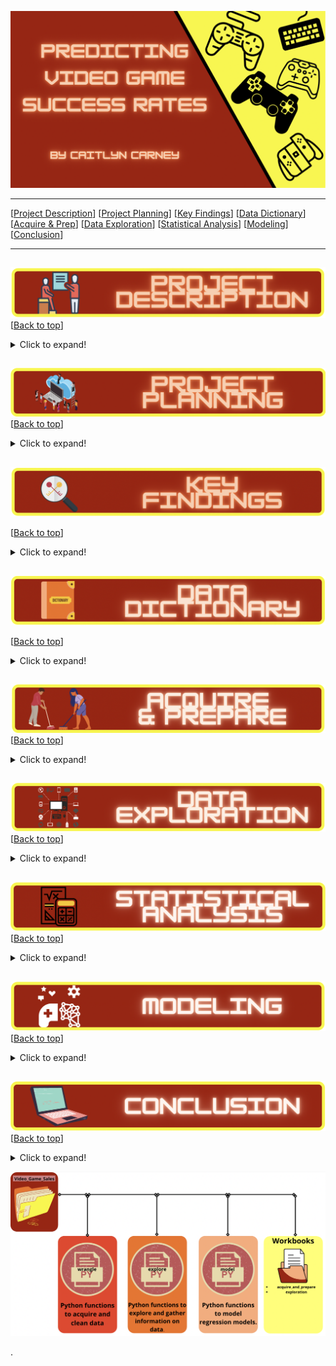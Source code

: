 <a name="top"></a>
![Video Games](https://github.com/CaitlynCarney/Video_Game_Sales/blob/master/Workbooks/photos/custom_header.png?raw=true)

***
[[Project Description](#project_description)]
[[Project Planning](#planning)]
[[Key Findings](#findings)]
[[Data Dictionary](#dictionary)]
[[Acquire & Prep](#acquire_and_prep)]
[[Data Exploration](#explore)]
[[Statistical Analysis](#stats)]
[[Modeling](#model)]
[[Conclusion](#conclusion)]
___


## <a name="project_description"></a>
![desc](https://github.com/CaitlynCarney/Video_Game_Sales/blob/master/Workbooks/photos/project_desc.png?raw=true)
[[Back to top](#top)]

<details>
  <summary>Click to expand!</summary>

### Description
- There are many things that may influence how much a game might sell. And throughout the years there have been many kinds of games on many different platforms that have been released. But what is driving game sales through the years? What determines a games success level? That is what I aim to find out here.

### Goals
- Determine drivers a game success level.
- Create a prediction model to predict the level of success with as much accuracy as possible.

### Where did you get the data?
- Acquire the data from [kaggle data set](https://www.kaggle.com/gregorut/videogamesales?select=vgsales.csv)
    - Generated by a scrape of vgchartz.com.
        - The script to scrape the data is available at GregorUT/vgchartzScrape.
        - It is based on BeautifulSoup using Python.
    - There are 16,598 records. 2 records were dropped due to incomplete information.

</details>
    
    
## <a name="planning"></a>
![plan](https://github.com/CaitlynCarney/Video_Game_Sales/blob/master/Workbooks/photos/project_planning.png?raw=true)
[[Back to top](#top)]

<details>
  <summary>Click to expand!</summary>

### Projet Outline:
    
- Acquisiton of data
- Prepare and clean data with python - Jupyter Labs
    - Drop
    - Rename
    - Create
    - Dummies
    - Etc.
- Explore data:
    - What are the features?
    - Null values:
        - Are the fixable or should they just be deleted.
    - Categorical or continuous values.
    - Make graphs that show:
        - At least 2.
- Run statistical analysis:
    - At least 2.
- Modeling:
    - Make multiple models.
    - Pick best model.
    - Test Data.
    - Conclude results.
        
### Hypothesis
- The year the game came out in affects the success rates. There may have been economic crashes one year causing less game to be sold, there may have been an increase of games sold in 1980 than there was in 1990 because video games were new and magic, etc.
- Game sales are effected by the platform it is being sold on. For example Game A may have more sales because it is being sold on a Playstation platfrom, but game B didn't sell as high because it was being sold on Sega.
- Lastly the games primary genre effects game sales because some genres are more popular than others.

### Target variable
- `level_of_success`
    - This was a created feature where the `Global_Sales` feature was binned together.
        - Moderate Success:
            - Only sold 100,000 copies.
        - Fairly Successful:
            - Sold between 100,000 and 500,000.
        - Very Successful:
            - Sold between 500,000 and 900,000.
        - Extremely Successful:
            - Sold over a million copies.

</details>

    
## <a name="findings"></a>
![find](https://github.com/CaitlynCarney/Video_Game_Sales/blob/master/Workbooks/photos/key_findings.png?raw=true)

[[Back to top](#top)]

<details>
  <summary>Click to expand!</summary>

### Explore:
- I learned:
    - Strongest correlations to sales are:
        - Year of realease with a correlation of -0.08
        - Nintendo Platform with a correlation of -0.07
    - Approximatly 72% of all extremely successful games were made between 1985 and 1990.
    - Moderatly Successful games were at an all time lowbetween 1980 and 1985
        - The amount of moderatly successful games grow more and more through the years.
    - The years between 1980 to 1985 made up 42% of all fairly successful games and 21% of all very successful games.
    - 3,549 games were made between 2005 and 2010
        - With 39.7% being of Moderate Success
        - 38.8% being Fairly succcessful
    - 72% of all the games made in 1985 were extremely successful
    - About 15.8% of Moderate Success comes from Nintendo games.
    - Playstation's has a fairly goo distribution of success.
        - Their moderate succes makes up abotu 39% of all moderatly successful games.
        - Their Fairly successful games make up about 40% of all fairly successful games.
        - Very success makes up for about 33% of all of the very successful games.
        - Finaly their extremely successful games make up for about 32% of all extremely successful games.
    - Xbox tends to put out more Very Successful games thatn any other sucess rate.
        - Makes up for about 2% of all Very Successful games
            - This is not very much compared to the others but is their highest output in success level.
    - Computer Platforms have a pretty steady amount of copies sold in all amounts.
        - Their moderate succes makes up abotu 32% of all moderate successful games
        - Their Fairly successful games make up about 34% of all fairly successful games.
        - Very success makes up for about 42% of all very successful games.
        - Extremely successful games make up for about 43% of all extremely successful games
    - Nintendo puts out more games of moderate success
    - Playstation pits out an even amount of moderate and fairly successful games
    - Xbox games usually range between fairly successful and very successful
    - Computer games are pretty even distributed accross all 4 success levels
    - Sega games tend to be of Moderate or Fair success
    - All other game platforms are usually of moderate success or fairly successfu
    - Action Adventure Games have the highest percentage of game success across all success levels
        - Ranging from ~24% to ~32%
    - Sport games and RPG's both tend to be on the low end of success percents, but both have a spike when selling over 1 million copies.
    - The Biggest sellers when it comes to genre are Action Adventure, Strategy, and Shooters.
    - There are far many Action Adventure games made than any other.
        - Total of 2,545 individual titles.
    - Strategy is the second highest with 2,304 games which is 19.27% of games.
    - The lowest produced game type that sold a minimum of 100 thousand copies is Sports with only 876 game titles.
    
    

### Stats
- Stat Test 1: 
    - Chi Square
        - Rejected the null hypothesis that : A games genre and its level of success are independent from each other.
            
- Stats test 2:
    - Chi Square
        - Failed to reject the null hypothesis that : A games publisher and its level of success are independent from each other.
    
- Stats test 3:
    - Chi Square
        - Rejected the null hypothesis that : A games release year and its level of success are independent from each other.
    
- Stats test 4:
    - Chi Square
        - Rejected the null hypothesis that : A games platform and its level of success are independent from each other.

### Modeling:
- Baseline:
    - 0.3938
- Models Made:
    - Logit 1, 2, and individuals for each feature.
        - Accuracy of Logit 1 Model on Train: 
             - 0.4266
    - KNN
        - Accuracy of KNN Model on Train: 
             - 0.4696
    - Decision Tree
        - Accuracy of Decision Tree Model on Train: 
             - 0.4339
    - Random Forest
        - Accuracy of Random Forest Classifier on Train: 
             - 0.4486
- Best Model:
    - Decision Tree Model
- Model testing:
    - Accuracy of Decision Tree Model on Validate: 
         - 0.4269
- Performance:
    - Accuracy of Decision Tree Model on Test: 
         - 0.4339

***

    
</details>

## <a name="dictionary"></a>
![dict](https://github.com/CaitlynCarney/Video_Game_Sales/blob/master/Workbooks/photos/data_dict.png?raw=true)

[[Back to top](#top)]

<details>
  <summary>Click to expand!</summary>

### Data Used
    
| Attribute | Definition | Data Type |
| ----- | ----- | ----- | 
| Action_Adventure  |  Action Adventure game or not | uint8 |        
| Computer  |  Computer platform or not | uint8 |    
| Extremely_Successful  |  If the game was extremely successful or not | uint8 | | Fairly_Successful  |  If the game was fairly successful or not | uint8 |    
| Genre  |  Genre of the game | object |      
| Global_Sales  |  Total worldwide sales. | float64 |     
| level_of_success  |  Levels of success based on Global Sales | category |   
| Misc  |  Miscellaneous game or not | uint8 |    
| Moderate_Success  | If the game had moderate success or not | uint8 |  
| Nintendo  |   Nintendo platform or not | uint8 |
| Other  |  Other platform or not | uint8 |   
| Platform  |   Platform of the games release (i.e. PC,PS4, etc.) | object |     
| Playstation  | Playstation platform or not | uint8 |       
| Publisher  |  Publisher of the game | object |      
| Role_Playing  |  RPG or not | uint8 |  
| Sega  |  Sega platform or not | uint8 |  
| Shooter  |  Shooter game or not | uint8 | 
| Simulation  |   Simulation game or not | uint8 | 
| Sports  | Sports game or not | uint8 |   
| Strategy  |  Strategy game or not | uint8 | 
| Very_Successful  |  If the game was very successful or not | uint8 |  
| Xbox  |Xbox platfrom or not | uint8 |        
| Year  | Year of the game's release | int64 |   
| years_binned  |  Year of the games realse binned in 5's | category |     
  
    
\*  Indicates the target feature in this Zillow data.

***
</details>

## <a name="acquire_and_prep"></a>
![acquire_prep](https://github.com/CaitlynCarney/Video_Game_Sales/blob/master/Workbooks/photos/acquire_prep.png?raw=true)
[[Back to top](#top)]

<details>
  <summary>Click to expand!</summary>

### Acquire Data:
- Acquire the data from [kaggle data set](https://www.kaggle.com/gregorut/videogamesales?select=vgsales.csv)
    
### Prepare Data
- To clean the data I had to:
    - Move column names from row 1 to the column names.
    - Drop the row with the column names.
    - Drop columns from `Year` column where variable is 'N/A'.
    - Changes Year and Sales to int/float
    - Drop columns that feed right into target variable.
    - Bin the year column
    - Make new feature `level_of_success` which is binned global sales.
        - This is the target.
    - Push together varaibles from platform and genre to minimize dummies.
    - Create dummies.
    - Concats dummys to df
- From here I :
    - Split the data into train, validate, and test
    - Split train, validate, and test into X and y

***

</details>



## <a name="explore"></a>
![dict](https://github.com/CaitlynCarney/Video_Game_Sales/blob/master/Workbooks/photos/data_explore.png?raw=true)
[[Back to top](#top)]

<details>
  <summary>Click to expand!</summary>
    
- wrangle.py 

### Findings:
- I learned:
    - Approximatly 72% of all extremely successful games were made between 1985 and 1990.
    - Moderatly Successful games were at an all time lowbetween 1980 and 1985
        - The amount of moderatly successful games grow more and more through the years.
    - The years between 1980 to 1985 made up 42% of all fairly successful games and 21% of all very successful games.
    - 3,549 games were made between 2005 and 2010
        - With 39.7% being of Moderate Success
        - 38.8% being Fairly succcessful
    - 72% of all the games made in 1985 were extremely successful
    - About 15.8% of Moderate Success comes from Nintendo games.
    - Playstation's has a fairly goo distribution of success.
        - Their moderate succes makes up abotu 39% of all moderatly successful games.
        - Their Fairly successful games make up about 40% of all fairly successful games.
        - Very success makes up for about 33% of all of the very successful games.
        - Finaly their extremely successful games make up for about 32% of all extremely successful games.
    - Xbox tends to put out more Very Successful games thatn any other sucess rate.
        - Makes up for about 2% of all Very Successful games
            - This is not very much compared to the others but is their highest output in success level.
    - Computer Platforms have a pretty steady amount of copies sold in all amounts.
        - Their moderate succes makes up abotu 32% of all moderate successful games
        - Their Fairly successful games make up about 34% of all fairly successful games.
        - Very success makes up for about 42% of all very successful games.
        - Extremely successful games make up for about 43% of all extremely successful games
    - Nintendo puts out more games of moderate success
    - Playstation pits out an even amount of moderate and fairly successful games
    - Xbox games usually range between fairly successful and very successful
    - Computer games are pretty even distributed accross all 4 success levels
    - Sega games tend to be of Moderate or Fair success
    - All other game platforms are usually of moderate success or fairly successfu
    - Action Adventure Games have the highest percentage of game success across all success levels
        - Ranging from ~24% to ~32%
    - Sport games and RPG's both tend to be on the low end of success percents, but both have a spike when selling over 1 million copies.
    - The Biggest sellers when it comes to genre are Action Adventure, Strategy, and Shooters.
    - There are far many Action Adventure games made than any other.
        - Total of 2,545 individual titles.
    - Strategy is the second highest with 2,304 games which is 19.27% of games.
    - The lowest produced game type that sold a minimum of 100 thousand copies is Sports with only 876 game titles.

***

</details>    

## <a name="stats"></a>
![stats](https://github.com/CaitlynCarney/Video_Game_Sales/blob/master/Workbooks/photos/stats.png?raw=true)
[[Back to top](#top)]
<details>
  <summary>Click to expand!</summary>


### Stats Test 1:
- What is the test?
    - Chi Sqare
- Why use this test?
    - Find if the 2 variables are dependent or not
- What is being compared?
    - Genre and Success Level

#### Hypothesis:
- The null hypothesis (H<sub>0</sub>) is...
    - "A games genre and its level of success are independent from each other"
- The alternate hypothesis (H<sub>1</sub>) is ...
    - "The genre of a game and its success are dependent on one another."


#### Confidence level and alpha value:
- I established a 95% confidence level
- alpha = 1 - confidence, therefore alpha is 0.05

#### Results:
- Reject the null
- move forward with Alternative Hypothesis 

- Summary:
    - F score of:
        - 0.023
    - P vlaue of:
        - 0.05

### Stats Test 2: 
- What is the test?
    - Chi Sqare
- Why use this test?
    - Find if the 2 variables are dependent or not
- What is being compared?
    - Publisher and Success Level

#### Hypothesis:
- The null hypothesis (H<sub>0</sub>) is...
    - "A games publisher and its level of success are independent from each other"
- The alternate hypothesis (H<sub>1</sub>) is ...
    - "The publisher of a game and its success are dependent on one another."


#### Confidence level and alpha value:
- I established a 95% confidence level
- alpha = 1 - confidence, therefore alpha is 0.05

#### Results:
- Fail to reject the null.
- Do not move forward with publisher.

- Summary:
    - F score of:
        - 1.0
    - P vlaue of:
        - 0.5

### Stats Test 3:
- What is the test?
    - Chi Sqare
- Why use this test?
    - Find if the 2 variables are dependent or not
- What is being compared?
    - Tears Binned and Success Level

#### Hypothesis:
- The null hypothesis (H<sub>0</sub>) is...
    - "A games release year and its level of success are independent from each other"
- The alternate hypothesis (H<sub>1</sub>) is ...
    - "The release year of a game and its success are dependent on one another."


#### Confidence level and alpha value:
- I established a 95% confidence level
- alpha = 1 - confidence, therefore alpha is 0.05

#### Results:
- Reject the null
- Move forward with Alternative Hypothesis 

- Summary:
    - F score of:
        - 6.712021410509012e-123
    - P vlaue of:
        - 0.05    
    
### Stats Test 4:
- What is the test?
    - Chi Sqare
- Why use this test?
    - Find if the 2 variables are dependent or not
- What is being compared?
    - Platform and Success Level

#### Hypothesis:
- The null hypothesis (H<sub>0</sub>) is...
    - "A games platform and its level of success are independent from each other"
- The alternate hypothesis (H<sub>1</sub>) is ...
    - "The platform of a game and its success are dependent on one another."


#### Confidence level and alpha value:
- I established a 95% confidence level
- alpha = 1 - confidence, therefore alpha is 0.05

#### Results:
- Reject the null
- Move forward with Alternative Hypothesis 

- Summary:
    - F score of:
        - 7.614105483906174e-144
    - P vlaue of:
        - 0.05        
***
​
    
</details>    

## <a name="model"></a>
![model](https://github.com/CaitlynCarney/Video_Game_Sales/blob/master/Workbooks/photos/model.png?raw=true)
[[Back to top](#top)]
<details>
  <summary>Click to expand!</summary>

Summary of modeling choices...

### Baseline
        
### Models and R<sup>2</sup> Values:
- Will run the following models:
    - Linear Regression
        - Logit 1
        - Logit 2
        - One for each individual feature.
    - KNN
    - Decision Tree
    - Random Forest
    - Ridge Classifier
- Other indicators of model performance
    - Baseline

### Baseline Accuracy  
- 0.394
    
### Logit 1 Model
Model Accuracy:  0.4266
    
### Logit 2 Model
Model Accuracy:  0.32

### Individual Logits'
Model Accuracy:  0.39 - 0.43
    
### KNN Model
Model Accuracy:  0.4696
    
### Decision Tree Model
Model Accuracy:  0.4339
    
### Random Forest Model
Model Accuracy:  0.4486
    
### Ridge Classifier
Model Accuracy: 0.4546
    

## Selecting the Best Model:

- Ridge Classifier
    - The Baseline Accuracy is: 0.3938
    - Accuracy of Ridge Classifier Model on Train: 0.4546
    - Accuracy of Ridge Classifier Model on Validate: 0.445
    - Accuracy of Ridge Classifier Model on Test: 0.4546

### Use Table below as a template for all Modeling results for easy comparison:

| Model | Accuracy with Train | Accuracy with Validate | Accuracy with Test|
| ---- | ----| ---- | ---- |
| Logit 1 |  0.4266  | 0.4271 | 0.4235 |
| Decision Tree |  0.4339  | 0.4269 | 0.4339 |
| KNN |  0.4696  | 0.4167 | 0.4133 |
| Random Forest |  0.4486  | 0.4412 | 0.432 |
| Ridge Cclassifier |  0.4546  | 0.445 | 0.4546 |

- Why did I choose this model?
    - I originally went with the KNN model because of its performance in the train data however it under performed compared to all other in the test data.
        - Form here I ran the others as well and fount that the Ridge Classifier model was the one that performed well in all 3 tests.

## Testing the Model

- Model Testing Results
     - 0.4546


***

</details>  

## <a name="conclusion"></a>
![conclusion](https://github.com/CaitlynCarney/Video_Game_Sales/blob/master/Workbooks/photos/conclusion.png?raw=true)
[[Back to top](#top)]
<details>
  <summary>Click to expand!</summary>

Initial Findings:
    
I found that there is a different distribution of games success levels based on the year they were released. With 1985 to 1990 putting out 72% of all extremely succesful games, 1980 to 1995 making up for 42% of all fairly successful games and 21% of all very successful games.
    
I also found that a games platform had diffrent amounts of success. Nintendo platform for example put out more modetatly successful games, making up for 15.8% of all of this success level. Playstation platforms tend to have higher numbers of titles across all leveles of success, as well as computer platforms. Xbox puts out more very successful game than any other of the success levels and finally Sega tends to be of moderate or fairly successful games.
    
Lastly I found that genres each have different amounts of success. Action adventure being the most through all levels (probably because it is the most made genre). Sports and RPG's tend to be on the lower end of the success rates.
    
The biggest sellers when it comes to genre are action adventure, strategy, and shooters. There are far more action adventure games made than any other, with a total of 2,545 individual titles which is 30.2% of all games. Strategy is the second highest with 2,304 games which is 19.27% of all games. The lowest produced game type that sold a minimum of 100 thousand copies is Sports with only 876 game titles.

In the end:
    
I found that genre, year, and platform have an effect on the level of success a game would have. Although, it is not perfect, it does give us insight to how much success a game may have.

With further time I would like to see about getting further data maybe including critic scores, developer, if the game is online or not, multiplayer or solo, and possibly the amount of time the game was in development.

I recommend utalizing the Ridge Classifier model to help give insight to a games possible level of success within the industry.


</details>  

![Folder Contents](https://github.com/CaitlynCarney/Video_Game_Sales/blob/master/Workbooks/photos/file_pathing.png?raw=true)


>>>>>>>>>>>>>>>
.

